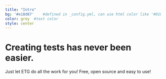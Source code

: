 ```yaml
---
title: "Intro"
bg: '#e18d87'    #defined in _config.yml, can use html color like '#010101'
color: grey  #text color
style: center
---
```


# Creating tests has never been easier.
Just let ETG do all the work for you!
Free, open source and easy to use!